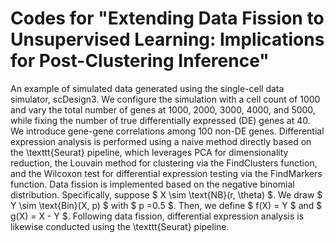 # Codes for "Extending Data Fission to Unsupervised Learning: Implications for Post-Clustering Inference"
An example of simulated data generated using the single-cell data simulator, scDesign3. We configure the simulation with a cell count of 1000 and vary the total number of genes at 1000, 2000, 3000, 4000, and 5000, while fixing the number of true differentially expressed (DE) genes at 40. We introduce gene-gene correlations among 100 non-DE genes. Differential expression analysis is performed using a naive method directly based on the \texttt{Seurat} pipeline, which leverages PCA for dimensionality reduction, the Louvain method for clustering via the FindClusters function, and the Wilcoxon test for differential expression testing via the FindMarkers function. Data fission is implemented based on the negative binomial distribution. Specifically, suppose $ X \sim \text{NB}(r, \theta) $. We draw $ Y \sim \text{Bin}(X, p) $ with $ p =0.5 $. Then, we define $ f(X) = Y $  and $ g(X) = X - Y $. Following data fission, differential expression analysis is likewise conducted using the \texttt{Seurat} pipeline.
